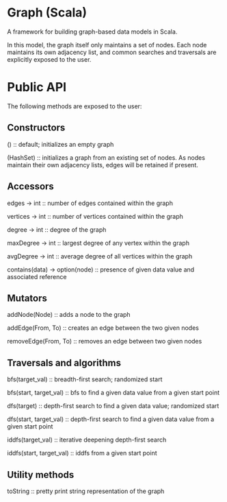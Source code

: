 Graph (Scala)
====
A framework for building graph-based data models in Scala.

In this model, the graph itself only maintains a set of nodes. Each node maintains its own adjacency list, and
common searches and traversals are explicitly exposed to the user.

Public API
====

The following methods are exposed to the user:

Constructors
--
() :: default; initializes an empty graph

(HashSet) :: initializes a graph from an existing set of nodes. As nodes maintain their own adjacency lists, edges 
will be retained if present.

Accessors
--
edges -> int :: number of edges contained within the graph

vertices -> int :: number of vertices contained within the graph

degree -> int :: degree of the graph

maxDegree -> int :: largest degree of any vertex within the graph

avgDegree -> int :: average degree of all vertices within the graph

contains(data) ->  option(node) :: presence of given data value and associated reference  

Mutators
--
addNode(Node) :: adds a node to the graph

addEdge(From, To) :: creates an edge between the two given nodes

removeEdge(From, To) :: removes an edge between two given nodes

Traversals and algorithms
--
bfs(target_val) :: breadth-first search; randomized start

bfs(start, target_val) :: bfs to find a given data value from a given start point

dfs(target) :: depth-first search to find a given data value; randomized start

dfs(start, target_val) :: depth-first search to find a given data value from a given start point

iddfs(target_val) :: iterative deepening depth-first search

iddfs(start, target_val) :: iddfs from a given start point

Utility methods
--
toString :: pretty print string representation of the graph
